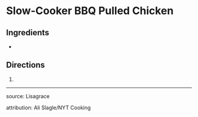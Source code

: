# Slow-Cooker BBQ Pulled Chicken

## Ingredients

- 

## Directions

1. 

---

source: Lisagrace

attribution: Ali Slagle/NYT Cooking
